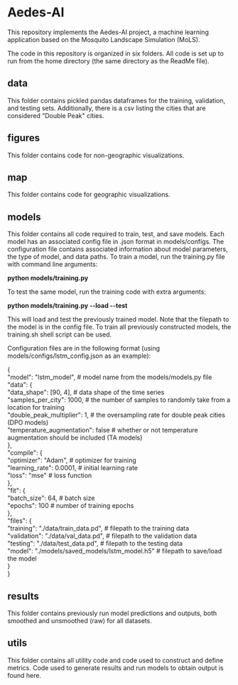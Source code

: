 # Aedes-AI

This repository implements the Aedes-AI project, a machine learning application based on the Mosquito Landscape Simulation (MoLS).

The code in this repository is organized in six folders. All code is set up to run from the home directory (the same directory as the ReadMe file).

## data
This folder contains pickled pandas dataframes for the training, validation, and testing sets.
Additionally, there is a csv listing the cities that are considered "Double Peak" cities.

## figures
This folder contains code for non-geographic visualizations.

## map
This folder contains code for geographic visualizations.

## models
This folder contains all code required to train, test, and save models.
Each model has an associated config file in .json format in models/configs.
The configuration file contains associated information about model parameters, the type of model, and data paths.
To train a model, run the training.py file with command line arguments:

  **python models/training.py <config filepath>**
  
To test the same model, run the training code with extra arguments:

  **python models/training.py <config filepath> --load --test**
  
This will load and test the previously trained model. Note that the filepath to the model is in the config file.
To train all previously constructed models, the training.sh shell script can be used.

Configuration files are in the following format (using models/configs/lstm_config.json as an example):

  {  
      "model": "lstm_model", # model name from the models/models.py file  
      "data": {  
          "data_shape": [90, 4], # data shape of the time series  
          "samples_per_city": 1000, # the number of samples to randomly take from a location for training  
          "double_peak_multiplier": 1, # the oversampling rate for double peak cities (DPO models)  
          "temperature_augmentation": false # whether or not temperature augmentation should be included (TA models)  
      },  
      "compile": {  
          "optimizer": "Adam", # optimizer for training  
          "learning_rate": 0.0001, # initial learning rate  
          "loss": "mse" # loss function  
      },  
      "fit": {  
          "batch_size": 64, # batch size  
          "epochs": 100 # number of training epochs  
      },  
      "files": {  
          "training": "./data/train_data.pd", # filepath to the training data  
          "validation": "./data/val_data.pd", # filepath to the validation data  
          "testing": "./data/test_data.pd", # filepath to the testing data  
          "model": "./models/saved_models/lstm_model.h5" # filepath to save/load the model  
      }  
  }  

## results
This folder contains previously run model predictions and outputs, both smoothed and unsmoothed (raw) for all datasets.

## utils
This folder contains all utility code and code used to construct and define metrics.
Code used to generate results and run models to obtain output is found here.
